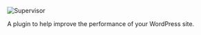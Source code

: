 ![Supervisor](https://raw.githubusercontent.com/supervisorwp/supervisor/master/assets/images/supervisor-logo.png)

A plugin to help improve the performance of your WordPress site.
